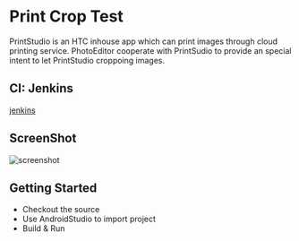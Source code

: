 # Print Crop Test

PrintStudio is an HTC inhouse app which can print images through cloud printing service. PhotoEditor cooperate with PrintSudio to provide an special intent to let PrintStudio croppoing images.

## CI: Jenkins
[jenkins](http://10.5.24.157:8080/jenkins/job/print-crop-test/)

## ScreenShot

![screenshot](http://i.imgur.com/FjHYHl1l.png)

## Getting Started
* Checkout the source
* Use AndroidStudio to import project
* Build & Run
